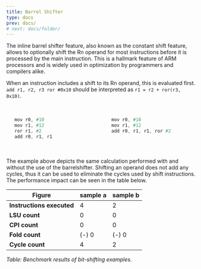 ```yaml
---
title: Barrel Shifter
type: docs
prev: docs/
# next: docs/folder/
---
```

<style>
  .side-by-side {
    display: flex;
    gap: 10px;
    padding-top: 20px;
    padding-bottom: 20px;
  }
  .box {
    flex: 1;
    border: none;
    box-sizing: border-box;
  }
  @media (max-width: 400px) {
            .side-by-side {
                flex-direction: column;
            }
        }
</style>
The inline barrel shifter feature, also known as the constant shift feature, allows to
optionally shift the Rn operand for most instructions before it is processed by the
main instruction. This is a hallmark feature of ARM processors and is widely used in
optimization by programmers and compilers alike.

When an instruction includes a shift to its Rn operand, this is evaluated first. `add r1, r2, r3 ror #0x10` should
be interpreted as `r1 = r2 + ror(r3, 0x10)`.

<div class="side-by-side">
  <div class="box">

```verilog {filename="sample a"}
   mov r0, #10
   mov r1, #12
   ror r1, #2
   add r0, r1, r1 
```
  </div>
  <div class="box">

```verilog {filename="sample b"}
   mov r0, #10
   mov r1, #12
   add r0, r1, r1, ror #2

```
  </div>
</div>

The example above depicts the same calculation performed with and without the use of the
barrelshifter. Shifting an operand does not add any cycles, thus it can be used to
eliminate the cycles used by shift instructions. The performance impact can be seen in the table below.

| Figure                  | sample a  | sample b  |
|-------------------------|----------------------|----------------------|
| **Instructions executed**| 4                    | 2                    |
| **LSU count**            | 0                    | 0                    |
| **CPI count**            | 0                    | 0                    |
| **Fold count**           | (-) 0                | (-) 0                |
| **Cycle count**          | 4                    | 2                    |

*Table: Benchmark results of bit-shifting examples.*

